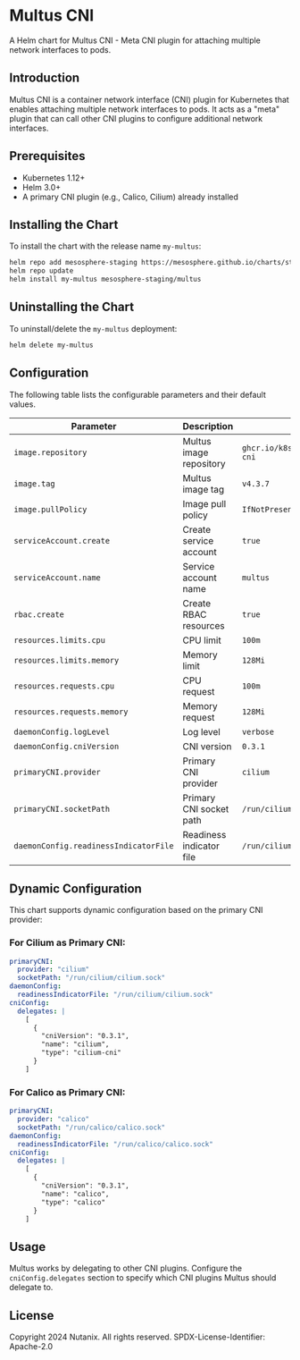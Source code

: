 # Multus CNI

A Helm chart for Multus CNI - Meta CNI plugin for attaching multiple network interfaces to pods.

## Introduction

Multus CNI is a container network interface (CNI) plugin for Kubernetes that enables attaching multiple network interfaces to pods. It acts as a "meta" plugin that can call other CNI plugins to configure additional network interfaces.

## Prerequisites

- Kubernetes 1.12+
- Helm 3.0+
- A primary CNI plugin (e.g., Calico, Cilium) already installed

## Installing the Chart

To install the chart with the release name `my-multus`:

```bash
helm repo add mesosphere-staging https://mesosphere.github.io/charts/staging
helm repo update
helm install my-multus mesosphere-staging/multus
```

## Uninstalling the Chart

To uninstall/delete the `my-multus` deployment:

```bash
helm delete my-multus
```

## Configuration

The following table lists the configurable parameters and their default values.

| Parameter | Description | Default |
|-----------|-------------|---------|
| `image.repository` | Multus image repository | `ghcr.io/k8snetworkplumbingwg/multus-cni` |
| `image.tag` | Multus image tag | `v4.3.7` |
| `image.pullPolicy` | Image pull policy | `IfNotPresent` |
| `serviceAccount.create` | Create service account | `true` |
| `serviceAccount.name` | Service account name | `multus` |
| `rbac.create` | Create RBAC resources | `true` |
| `resources.limits.cpu` | CPU limit | `100m` |
| `resources.limits.memory` | Memory limit | `128Mi` |
| `resources.requests.cpu` | CPU request | `100m` |
| `resources.requests.memory` | Memory request | `128Mi` |
| `daemonConfig.logLevel` | Log level | `verbose` |
| `daemonConfig.cniVersion` | CNI version | `0.3.1` |
| `primaryCNI.provider` | Primary CNI provider | `cilium` |
| `primaryCNI.socketPath` | Primary CNI socket path | `/run/cilium/cilium.sock` |
| `daemonConfig.readinessIndicatorFile` | Readiness indicator file | `/run/cilium/cilium.sock` |

## Dynamic Configuration

This chart supports dynamic configuration based on the primary CNI provider:

### For Cilium as Primary CNI:
```yaml
primaryCNI:
  provider: "cilium"
  socketPath: "/run/cilium/cilium.sock"
daemonConfig:
  readinessIndicatorFile: "/run/cilium/cilium.sock"
cniConfig:
  delegates: |
    [
      {
        "cniVersion": "0.3.1",
        "name": "cilium",
        "type": "cilium-cni"
      }
    ]
```

### For Calico as Primary CNI:
```yaml
primaryCNI:
  provider: "calico"
  socketPath: "/run/calico/calico.sock"
daemonConfig:
  readinessIndicatorFile: "/run/calico/calico.sock"
cniConfig:
  delegates: |
    [
      {
        "cniVersion": "0.3.1",
        "name": "calico",
        "type": "calico"
      }
    ]
```

## Usage

Multus works by delegating to other CNI plugins. Configure the `cniConfig.delegates` section to specify which CNI plugins Multus should delegate to.

## License

Copyright 2024 Nutanix. All rights reserved.
SPDX-License-Identifier: Apache-2.0
